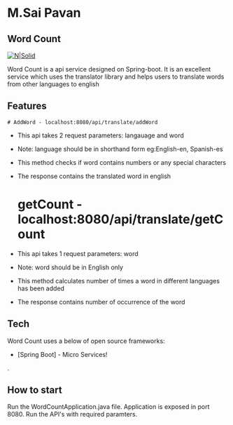 # M.Sai Pavan
## Word Count

[![N|Solid](https://cldup.com/dTxpPi9lDf.thumb.png)](https://nodesource.com/products/nsolid)



Word Count is a api service designed on Spring-boot. It is an excellent service which uses the translator library and helps users to translate words from other languages to english 


## Features
    # AddWord - localhost:8080/api/translate/addWord
- This api takes 2 request parameters: langauage and word
- Note: language should be in shorthand form eg:English-en, Spanish-es
- This method checks if word contains numbers or any special characters
- The response contains the translated word in english


    # getCount - localhost:8080/api/translate/getCount
- This api takes 1 request parameters: word
- Note: word should be in English only
- This method calculates number of times a word in different languages has been added
- The response contains number of occurrence of the word


## Tech

Word Count uses a below of open source frameworks:

- [Spring Boot] - Micro Services!


.

## How to start

Run the WordCountApplication.java file. Application is exposed in port 8080.
Run the API's with required paramters.
